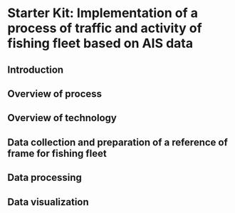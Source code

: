 # Starter Kit: Implementation of a process of traffic and activity of fishing fleet based on AIS data

## Introduction

## Overview of process

## Overview of technology

## Data collection and preparation of a reference of frame for fishing fleet

## Data processing

## Data visualization
